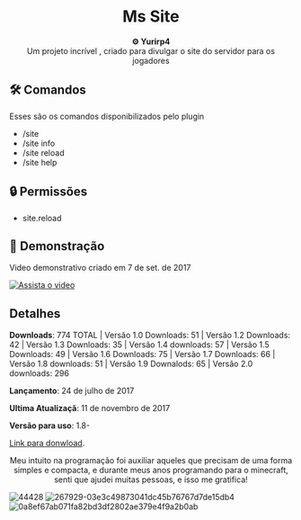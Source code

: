 <h1 align="center">Ms Site</h1>

<div align="center">
  <strong>⚙️ Yurirp4</strong>
</div>
<div align="center">
  Um projeto incrível , criado para divulgar o site do servidor para os jogadores
</div>

## 🛠️ Comandos

Esses são os comandos disponibilizados pelo plugin

- /site
- /site info
- /site reload
- /site help

## 🔒 Permissões
- site.reload

## 🚀 Demonstração
Video demonstrativo criado em 7 de set. de 2017

[![Assista o video](https://i3.ytimg.com/vi/dSoz8PcvDZ4/hqdefault.jpg)](https://youtu.be/dSoz8PcvDZ4)




## Detalhes
**Downloads**: 774 TOTAL | Versão 1.0 Downloads: 51 | Versão 1.2 Downloads: 42 | Versão 1.3 Downloads: 35 | Versão 1.4 downloads: 57 | Versão 1.5 Downloads: 49	
| Versão 1.6 Downloads: 75 | Versão 1.7 Downloads: 66 | Versão  1.8 downloads: 51 | Versão 1.9 Downalods: 65 | Versão 2.0 downloads: 296

**Lançamento**:  24 de julho de 2017

**Ultima Atualizaçã**: 11 de novembro de 2017

**Versão para uso**: 1.8-

<a href="https://www.spigotmc.org/resources/mssite.44428/">Link para donwload</a>.



<div align="center">
  Meu intuito na programação foi auxiliar aqueles que precisam de uma forma simples e compacta, e durante meus anos programando para o minecraft, senti que ajudei muitas pessoas, e isso me gratifica!
</div>

![44428](https://github.com/user-attachments/assets/9723d2b2-012f-4c65-a219-c6997f1599e7)  ![267929-03e3c49873041dc45b76767d7de15db4](https://github.com/user-attachments/assets/e38949b4-73a1-48d9-8669-b4b6b90be115) ![0a8ef67ab071fa82bd3df2802ae379e4f9a2b0ab](https://github.com/user-attachments/assets/3af65b8e-f4a9-4fd1-a31e-6c0a1cb22ece)

